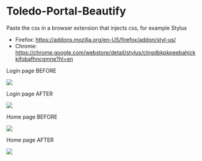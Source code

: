 # Toledo-Portal-Beautify

Paste the css in a browser extension that injects css, for example Stylus 
  - Firefox: https://addons.mozilla.org/en-US/firefox/addon/styl-us/
  - Chrome: https://chrome.google.com/webstore/detail/stylus/clngdbkpkpeebahjckkjfobafhncgmne?hl=en

Login page BEFORE

![](https://github.com/yannicfreson/Toledo-Portal-Beautify/blob/main/res/login_before.png?raw=true)


Login page AFTER

![](https://github.com/yannicfreson/Toledo-Portal-Beautify/blob/main/res/login_after.png?raw=true)


Home page BEFORE

![](https://github.com/yannicfreson/Toledo-Portal-Beautify/blob/main/res/home_before.png?raw=true)


Home page AFTER

![](https://github.com/yannicfreson/Toledo-Portal-Beautify/blob/main/res/home_after.png?raw=true)
